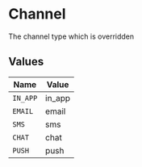 # Channel

The channel type which is overridden


## Values

| Name     | Value    |
| -------- | -------- |
| `IN_APP` | in_app   |
| `EMAIL`  | email    |
| `SMS`    | sms      |
| `CHAT`   | chat     |
| `PUSH`   | push     |
